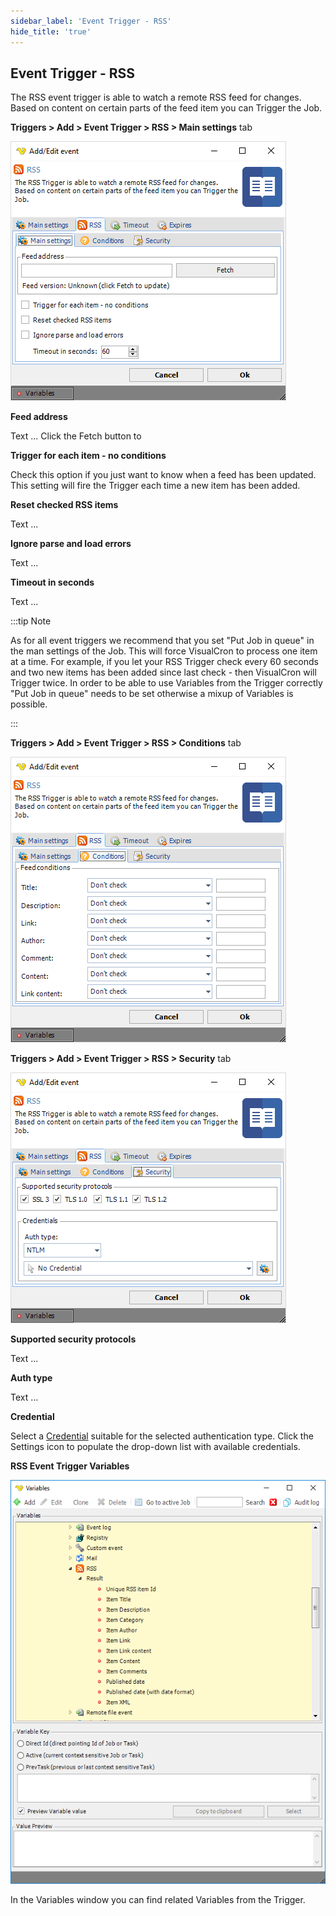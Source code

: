 ```yaml
---
sidebar_label: 'Event Trigger - RSS'
hide_title: 'true'
---
```


## Event Trigger - RSS

The RSS event trigger is able to watch a remote RSS feed for changes.  Based on content on certain parts of the feed item you can Trigger the Job.
 
**Triggers > Add > Event Trigger > RSS > Main settings** tab

![](../../../static/img/triggereventrss.png)

**Feed address**

Text ... Click the Fetch button to
 
**Trigger for each item - no conditions**

Check this option if you just want to know when a feed has been updated. This setting will fire the Trigger each time a new item has been added.
 
**Reset checked RSS items**

Text ...
 
**Ignore parse and load errors**

Text ...
 
**Timeout in seconds**

Text ...
 
:::tip Note 

As for all event triggers we recommend that you set "Put Job in queue" in the man settings of the Job. This will force VisualCron to process one item at a time. For example, if you let your RSS Trigger check every 60 seconds and two new items has been added since last check - then VisualCron will Trigger twice. In order to be able to use Variables from the Trigger correctly "Put Job in queue" needs to be set otherwise a mixup of Variables is possible.

:::

**Triggers > Add > Event Trigger > RSS > Conditions** tab

![](../../../static/img/triggereventrssconditions.png)

**Triggers > Add > Event Trigger > RSS > Security** tab

![](../../../static/img/triggereventrsssecurity.png)

**Supported security protocols**

Text ...
 
**Auth type**

Text ...
 
**Credential**

Select a [Credential](../server/global-credentials) suitable for the selected authentication type. Click the Settings icon to populate the drop-down list with available credentials.
 
**RSS Event Trigger Variables**

![](../../../static/img/triggereventrssvariables.png)

In the Variables window you can find related Variables from the Trigger.